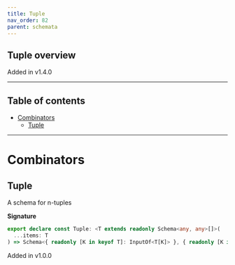 ```yaml
---
title: Tuple
nav_order: 82
parent: schemata
---
```


## Tuple overview

Added in v1.4.0

---

<h2 class="text-delta">Table of contents</h2>

- [Combinators](#combinators)
  - [Tuple](#tuple)

---

# Combinators

## Tuple

A schema for n-tuples

**Signature**

```ts
export declare const Tuple: <T extends readonly Schema<any, any>[]>(
  ...items: T
) => Schema<{ readonly [K in keyof T]: InputOf<T[K]> }, { readonly [K in keyof T]: TypeOf<T[K]> }>
```

Added in v1.0.0

